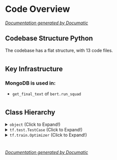 # Code Overview

[_Documentation generated by Documatic_](https://www.documatic.com)

<!---Documatic-section-Codebase Structure Python-start--->
## Codebase Structure Python

The codebase has a flat structure, with 13 code files.

# #
<!---Documatic-section-Codebase Structure Python-end--->

<!---Documatic-section-Key Infrastructure-start--->
## Key Infrastructure

### MongoDB is used in:

* `get_final_text` of `bert.run_squad`

# #
<!---Documatic-section-Key Infrastructure-end--->

<!---Documatic-section-Class Hierarchy-start--->
## Class Hierarchy

<!---Documatic-block-object-start--->
<details>
	<summary><code>object</code> (Click to Expand!)</summary>

* bert.modeling.BertConfig
* bert.modeling.BertModel
* bert.tokenization.BasicTokenizer
* bert.tokenization.FullTokenizer
* bert.tokenization.WordpieceTokenizer
* bert.tokenization.WordpieceTokenizer_not_UNK
</details>
<!---Documatic-block-object-end--->

<!---Documatic-block-tf.test.TestCase-start--->
<details>
	<summary><code>tf.test.TestCase</code> (Click to Expand!)</summary>

* bert.modeling_test.BertModelTest
* bert.optimization_test.OptimizationTest
* bert.tokenization_test.TokenizationTest
</details>
<!---Documatic-block-tf.test.TestCase-end--->

<!---Documatic-block-tf.train.Optimizer-start--->
<details>
	<summary><code>tf.train.Optimizer</code> (Click to Expand!)</summary>

* bert.optimization.AdamWeightDecayOptimizer
</details>
<!---Documatic-block-tf.train.Optimizer-end--->

# #
<!---Documatic-section-Class Hierarchy-end--->

[_Documentation generated by Documatic_](https://www.documatic.com)